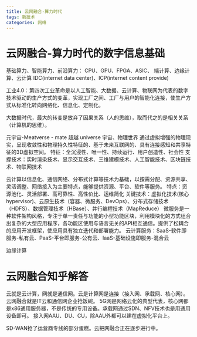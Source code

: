 ```yaml
---
title: 云网融合-算力时代
tags: 新技术
categories: 网络
---
```


# 云网融合-算力时代的数字信息基础
<!--more-->

基础算力、智能算力、前沿算力：
CPU、GPU、FPGA、ASIC、
端计算、边缘计算、云计算
IDC(internet data center)、ICP(internet content provide)


工业4.0：第四次工业革命是以人工智能、大数据、云计算、物联网为代表的数字技术驱动的生产方式的变革，实现工厂之间、工厂与用户的智能化连接，使生产方式从标准化转向网络化、信息化、定制化。

大数据时代，最大的转变是放弃了因果关系（人的思维），取而代之的是相关关系（计算机的思维）。

元宇宙-Meatverse - mate 超越 universe 宇宙、物理世界
通过虚拟增强的物理现实，呈现收敛性和物理持久性特征的、基于未来互联网的、具有连接感知和共享特征的3D虚拟空间。
特征：全沉浸性、唯一性、持续运行、用户创造性、社会性
支撑技术：实时渲染技术、显示交互技术、三维建模技术、人工智能技术、区块链技术、物联网技术

云计算以信息化、通信网络、分布式计算等技术为基础，以按需分配、资源共享、灵活调整、网络接入为主要特点，能够提供资源、平台、软件等服务。
特点：资源池化、灵活部署、高可靠性、高性价比、运维简化
关键技术：虚拟化技术(核心hypervisor)、云原生技术（容器、微服务、DevOps）、分布式存储技术（HDFS）、数据管理技术（HBase）、并行编程技术（MapReduce）
微服务是一种软件架构风格，专注于单一责任与功能的小型功能区块，利用模块化的方式组合出复杂的大型应用程序，各功能区使用与语言无关的API相互通信。提供了松耦合的应用开发框架，使应用具有独立迭代和部署能力。
云计算服务：SaaS-软件即服务-私有云、PaaS-平台即服务-公有云、IaaS-基础设施即服务-混合云

边缘计算




# 云网融合知乎解答
云就是云计算，网就是通信网。云是计算网是连接（接入网、承载网、核心网）。
云网融合就是IT云和通信网企业抢饭碗。
5G网是网络云化的典型代表，核心网都是x86通用服务器，不是传统的专用设备。承载网通过SDN、NFV技术也是用通用设备即可。
接入网AAU、DU、CU，除AAU外都可以建在虚拟化平台上。

SD-WAN抢了运营商专线的部分蛋糕。云把网融合正在逐步进行中。